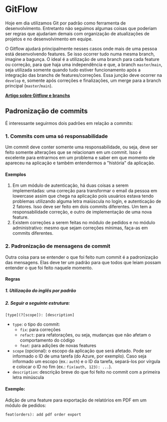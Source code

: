 # GitFlow

Hoje em dia utilizamos Git por padrão como ferramenta de desenvolvimento. Entretanto não seguimos algumas coisas que poderiam ser regras que ajudariam demais com organização de atualizações de projetos e no desenvolvimento em equipe.

O Gitflow ajudará principalmente nesses casos onde mais de uma pessoa está desenvolvendo features. Se isso ocorrer tudo numa mesma branch, imagine a bagunça. O ideal é a utilização de uma branch para cada feature ou correção, para que haja uma independência e que, a branch ```master```/```main```, seja utilizada somente quando tudo estiver funcionamento após a integração das branchs de features/correções. Essa junção deve ocorrer na ```develop``` e, somente após correções e finalizações, um merge para a branch principal (```master```/```main```).

**[Artigo sobre Gitflow e branchs](https://medium.com/trainingcenter/utilizando-o-fluxo-git-flow-e63d5e0d5e04)**

## Padronização de commits

É interessante seguirmos dois padrões em relação a commits:

### 1. Commits com uma só responsabilidade

Um commit deve conter somente uma responsabilidade, ou seja, deve ser feito somente alterações que se relacionam em um commit. Isso é excelente para entrarmos em um problema e saber em que momento ele apareceu na aplicação e também entendermos a "história" da aplicação.

#### Exemplos

1. Em um módulo de autenticação, há duas coisas a serem implementadas: uma correção para transformar o email da pessoa em lowercase assim que chega na aplicação pois usuários estava tendo problemas utilizando alguma letra maiúscula no login, e autenticação de 2 fatores. Isso deve ser feito em dois commits diferentes. Um tem a responsabilidade correção, e outro de implementação de uma nova feature.
2. Existem correções a serem feitas no módulo de pedidos e no módulo administrativo: mesmo que sejam correções mínimas, faça-as em commits diferentes.

### 2. Padronização de mensagens de commit

Outra coisa para se entender o que foi feito num commit é a padronização das mensagens. Elas deve ter um padrão para que todos que leiam possam entender o que foi feito naquele momento.

#### Regras

##### 1. Utilização do inglês por padrão

##### 2. Seguir a seguinte estrutura:

```[type](?[scope]): [description]```

- ```type```: o tipo do commit:
  - ```fix```: para correções
  - ```refact```: para refatorações, ou seja, mudanças que não afetam o comportamento do código
  - ```feat```: para adições de novas features
- ```scope``` (opcional): o escopo da aplicação que será afetado. Pode ser informado o ID de uma tarefa (do Azure, por exemplo). Caso seja informado um escopo (ex.: ```auth```) e o ID da tarefa, separá-los por vírgula e colocar o ID no fim (ex.: ```fix(auth, 123): ...```).
- ```description```: descrição breve do que foi feito no commit com a primeira letra minúscula

#### Exemplo:

Adição de uma feature para exportação de relatórios em PDF em um módulo de pedidos:

```feat(orders): add pdf order export``` 
